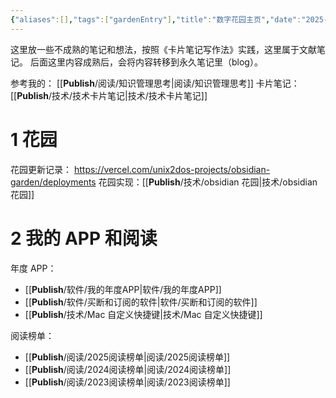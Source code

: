 ```yaml
---
{"aliases":[],"tags":["gardenEntry"],"title":"数字花园主页","date":"2025-06-06T01:40:33+08:00","date_modify":"2025-06-26T14:19:53+08:00","dg-publish":true,"dg-home":true,"permalink":"/__Publish__/数字花园主页/","dgPassFrontmatter":true,"created":"2025-06-06T01:40:33+08:00","updated":"2025-06-26T14:19:53+08:00"}
---
```


这里放一些不成熟的笔记和想法，按照《卡片笔记写作法》实践，这里属于文献笔记。
后面这里内容成熟后，会将内容转移到永久笔记里（blog）。

参考我的： [[__Publish__/阅读/知识管理思考\|阅读/知识管理思考]]
卡片笔记：[[__Publish__/技术/技术卡片笔记\|技术/技术卡片笔记]]

# 1 花园

花园更新记录： <https://vercel.com/unix2dos-projects/obsidian-garden/deployments>
花园实现：[[__Publish__/技术/obsidian 花园\|技术/obsidian 花园]]

# 2 我的 APP 和阅读

年度 APP：
-  [[__Publish__/软件/我的年度APP\|软件/我的年度APP]]
-  [[__Publish__/软件/买断和订阅的软件\|软件/买断和订阅的软件]]
- [[__Publish__/技术/Mac 自定义快捷键\|技术/Mac 自定义快捷键]]

阅读榜单：
-  [[__Publish__/阅读/2025阅读榜单\|阅读/2025阅读榜单]]
-  [[__Publish__/阅读/2024阅读榜单\|阅读/2024阅读榜单]]
-  [[__Publish__/阅读/2023阅读榜单\|阅读/2023阅读榜单]]
